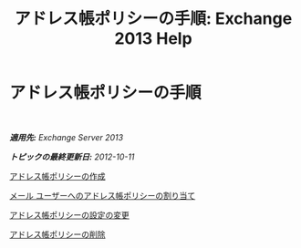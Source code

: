 ﻿---
title: 'アドレス帳ポリシーの手順: Exchange 2013 Help'
TOCTitle: アドレス帳ポリシーの手順
ms:assetid: 1204db89-ee4b-459a-8c14-e8d60dd6c4a4
ms:mtpsurl: https://technet.microsoft.com/ja-jp/library/Hh529916(v=EXCHG.150)
ms:contentKeyID: 49895254
ms.date: 04/24/2018
mtps_version: v=EXCHG.150
ms.translationtype: HT
---

# アドレス帳ポリシーの手順

 

_**適用先:** Exchange Server 2013_

_**トピックの最終更新日:** 2012-10-11_

[アドレス帳ポリシーの作成](https://docs.microsoft.com/ja-jp/exchange/address-books/address-book-policies/create-an-address-book-policy)

[メール ユーザーへのアドレス帳ポリシーの割り当て](https://docs.microsoft.com/ja-jp/exchange/address-books/address-book-policies/assign-an-address-book-policy-to-mail-users)

[アドレス帳ポリシーの設定の変更](https://docs.microsoft.com/ja-jp/exchange/address-books/address-book-policies/change-the-settings-of-an-address-book-policy)

[アドレス帳ポリシーの削除](https://docs.microsoft.com/ja-jp/exchange/address-books/address-book-policies/remove-an-address-book-policy)

